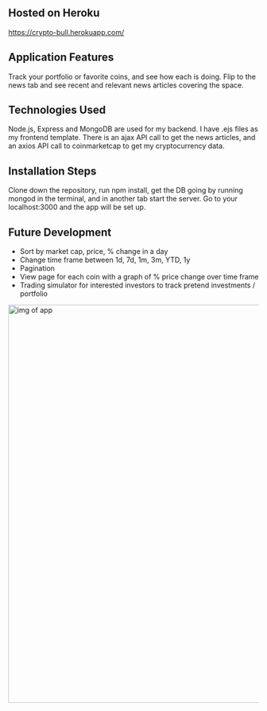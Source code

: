 ## Hosted on Heroku
https://crypto-bull.herokuapp.com/

## Application Features
Track your portfolio or favorite coins, and see how each is doing. Flip to the news tab and see recent and relevant news articles covering the space.

## Technologies Used
Node.js, Express and MongoDB are used for my backend. I have .ejs files as my frontend template. There is an ajax API call to get the news articles, and an axios API call to coinmarketcap to get my cryptocurrency data.

## Installation Steps
Clone down the repository, run npm install, get the DB going by running mongod in the terminal, and in another tab start the server. Go to your localhost:3000 and the app will be set up.

## Future Development
* Sort by market cap, price, % change in a day
* Change time frame between 1d, 7d, 1m, 3m, YTD, 1y
* Pagination
* View page for each coin with a graph of % price change over time frame
* Trading simulator for interested investors to track pretend investments / portfolio

<img src="https://user-images.githubusercontent.com/34493689/40591502-5dc665e0-61c7-11e8-80f9-222898b49028.png" alt="img of app" width="800" />
